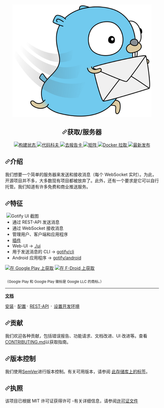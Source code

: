 <div class="Box-sc-g0xbh4-0 bJMeLZ js-snippet-clipboard-copy-unpositioned" data-hpc="true"><article class="markdown-body entry-content container-lg" itemprop="text"><p align="center" dir="auto">
    <a href="https://github.com/gotify/logo">
        <img height="370px" src="https://raw.githubusercontent.com/gotify/logo/master/gotify-logo.png" style="max-width: 100%;">
    </a>
</p>
<h1 align="center" tabindex="-1" dir="auto"><a id="user-content-gotifyserver" class="anchor" aria-hidden="true" tabindex="-1" href="#gotifyserver"><svg class="octicon octicon-link" viewBox="0 0 16 16" version="1.1" width="16" height="16" aria-hidden="true"><path d="m7.775 3.275 1.25-1.25a3.5 3.5 0 1 1 4.95 4.95l-2.5 2.5a3.5 3.5 0 0 1-4.95 0 .751.751 0 0 1 .018-1.042.751.751 0 0 1 1.042-.018 1.998 1.998 0 0 0 2.83 0l2.5-2.5a2.002 2.002 0 0 0-2.83-2.83l-1.25 1.25a.751.751 0 0 1-1.042-.018.751.751 0 0 1-.018-1.042Zm-4.69 9.64a1.998 1.998 0 0 0 2.83 0l1.25-1.25a.751.751 0 0 1 1.042.018.751.751 0 0 1 .018 1.042l-1.25 1.25a3.5 3.5 0 1 1-4.95-4.95l2.5-2.5a3.5 3.5 0 0 1 4.95 0 .751.751 0 0 1-.018 1.042.751.751 0 0 1-1.042.018 1.998 1.998 0 0 0-2.83 0l-2.5 2.5a1.998 1.998 0 0 0 0 2.83Z"></path></svg></a><font style="vertical-align: inherit;"><font style="vertical-align: inherit;">获取/服务器</font></font></h1>
<p align="center" dir="auto">
    <a href="https://github.com/gotify/server/actions?query=workflow%3Abuild">
        <img alt="构建状态" src="https://github.com/gotify/server/workflows/build/badge.svg" style="max-width: 100%;">
    </a>
    <a href="https://codecov.io/gh/gotify/server" rel="nofollow">
        <img alt="代码科夫" src="https://camo.githubusercontent.com/149719d2b584551a8c0f21dc8e8e5ed8f6964035b0b0109865816de2fb1e49f8/68747470733a2f2f636f6465636f762e696f2f67682f676f746966792f7365727665722f6272616e63682f6d61737465722f67726170682f62616467652e737667" data-canonical-src="https://codecov.io/gh/gotify/server/branch/master/graph/badge.svg" style="max-width: 100%;">
    </a>
    <a href="https://goreportcard.com/report/github.com/gotify/server" rel="nofollow">
        <img alt="去报告卡" src="https://camo.githubusercontent.com/0e9ae5f9733aa2f8aac175d884e18c805c208d453841c0c54783f60d926f6fe9/68747470733a2f2f676f7265706f7274636172642e636f6d2f62616467652f6769746875622e636f6d2f676f746966792f736572766572" data-canonical-src="https://goreportcard.com/badge/github.com/gotify/server" style="max-width: 100%;">
    </a>
    <a href="https://matrix.to/#/#gotify:matrix.org" rel="nofollow">
        <img alt="矩阵" src="https://camo.githubusercontent.com/9567d3b271a28683896c0c3e23ca43d7dabd4a26523c9af24356669d52fe84c7/68747470733a2f2f696d672e736869656c64732e696f2f6d61747269782f676f746966793a6d61747269782e6f72672e737667" data-canonical-src="https://img.shields.io/matrix/gotify:matrix.org.svg" style="max-width: 100%;">
    </a>
    <a href="https://hub.docker.com/r/gotify/server" rel="nofollow">
        <img alt="Docker 拉取" src="https://camo.githubusercontent.com/aa65b5378b3fe40786c22a8fef4fabd532cbfa6b3759fdbf279dde87397a862f/68747470733a2f2f696d672e736869656c64732e696f2f646f636b65722f70756c6c732f676f746966792f7365727665722e737667" data-canonical-src="https://img.shields.io/docker/pulls/gotify/server.svg" style="max-width: 100%;">
    </a>
    <a href="https://github.com/gotify/server/releases/latest">
        <img alt="最新发布" src="https://camo.githubusercontent.com/8a4552505931bf3b21a8ef70c338ac24448eedd6bd11afa4c192b9fbcaa71d27/68747470733a2f2f696d672e736869656c64732e696f2f6769746875622f72656c656173652f676f746966792f7365727665722e737667" data-canonical-src="https://img.shields.io/github/release/gotify/server.svg" style="max-width: 100%;">
    </a>
</p>
<h2 tabindex="-1" dir="auto"><a id="user-content-intro" class="anchor" aria-hidden="true" tabindex="-1" href="#intro"><svg class="octicon octicon-link" viewBox="0 0 16 16" version="1.1" width="16" height="16" aria-hidden="true"><path d="m7.775 3.275 1.25-1.25a3.5 3.5 0 1 1 4.95 4.95l-2.5 2.5a3.5 3.5 0 0 1-4.95 0 .751.751 0 0 1 .018-1.042.751.751 0 0 1 1.042-.018 1.998 1.998 0 0 0 2.83 0l2.5-2.5a2.002 2.002 0 0 0-2.83-2.83l-1.25 1.25a.751.751 0 0 1-1.042-.018.751.751 0 0 1-.018-1.042Zm-4.69 9.64a1.998 1.998 0 0 0 2.83 0l1.25-1.25a.751.751 0 0 1 1.042.018.751.751 0 0 1 .018 1.042l-1.25 1.25a3.5 3.5 0 1 1-4.95-4.95l2.5-2.5a3.5 3.5 0 0 1 4.95 0 .751.751 0 0 1-.018 1.042.751.751 0 0 1-1.042.018 1.998 1.998 0 0 0-2.83 0l-2.5 2.5a1.998 1.998 0 0 0 0 2.83Z"></path></svg></a><font style="vertical-align: inherit;"><font style="vertical-align: inherit;">介绍</font></font></h2>
<p dir="auto"><font style="vertical-align: inherit;"><font style="vertical-align: inherit;">我们想要一个简单的服务器来发送和接收消息（每个 WebSocket 实时）。</font><font style="vertical-align: inherit;">为此，开源项目并不多，大多数现有项目都被放弃了。</font><font style="vertical-align: inherit;">此外，还有一个要求是它可以自行托管。</font><font style="vertical-align: inherit;">我们知道有许多免费和商业推送服务。</font></font></p>
<h2 tabindex="-1" dir="auto"><a id="user-content-features" class="anchor" aria-hidden="true" tabindex="-1" href="#features"><svg class="octicon octicon-link" viewBox="0 0 16 16" version="1.1" width="16" height="16" aria-hidden="true"><path d="m7.775 3.275 1.25-1.25a3.5 3.5 0 1 1 4.95 4.95l-2.5 2.5a3.5 3.5 0 0 1-4.95 0 .751.751 0 0 1 .018-1.042.751.751 0 0 1 1.042-.018 1.998 1.998 0 0 0 2.83 0l2.5-2.5a2.002 2.002 0 0 0-2.83-2.83l-1.25 1.25a.751.751 0 0 1-1.042-.018.751.751 0 0 1-.018-1.042Zm-4.69 9.64a1.998 1.998 0 0 0 2.83 0l1.25-1.25a.751.751 0 0 1 1.042.018.751.751 0 0 1 .018 1.042l-1.25 1.25a3.5 3.5 0 1 1-4.95-4.95l2.5-2.5a3.5 3.5 0 0 1 4.95 0 .751.751 0 0 1-.018 1.042.751.751 0 0 1-1.042.018 1.998 1.998 0 0 0-2.83 0l-2.5 2.5a1.998 1.998 0 0 0 0 2.83Z"></path></svg></a><font style="vertical-align: inherit;"><font style="vertical-align: inherit;">特征</font></font></h2>
<p dir="auto"><a target="_blank" rel="noopener noreferrer" href="/gotify/server/blob/master/ui.png"><img alt="Gotify UI 截图" src="/gotify/server/raw/master/ui.png" align="right" width="500px" style="max-width: 100%;"></a></p>
<ul dir="auto">
<li><font style="vertical-align: inherit;"><font style="vertical-align: inherit;">通过 REST-API 发送消息</font></font></li>
<li><font style="vertical-align: inherit;"><font style="vertical-align: inherit;">通过 WebSocket 接收消息</font></font></li>
<li><font style="vertical-align: inherit;"><font style="vertical-align: inherit;">管理用户、客户端和应用程序</font></font></li>
<li><a href="https://gotify.net/docs/plugin" rel="nofollow"><font style="vertical-align: inherit;"><font style="vertical-align: inherit;">插件</font></font></a></li>
<li><font style="vertical-align: inherit;"><font style="vertical-align: inherit;">Web-UI -&gt; </font></font><a href="/gotify/server/blob/master/ui"><font style="vertical-align: inherit;"><font style="vertical-align: inherit;">./ui</font></font></a></li>
<li><font style="vertical-align: inherit;"><font style="vertical-align: inherit;">用于发送消息的 CLI -&gt; </font></font><a href="https://github.com/gotify/cli"><font style="vertical-align: inherit;"><font style="vertical-align: inherit;">gotify/cli</font></font></a></li>
<li><font style="vertical-align: inherit;"><font style="vertical-align: inherit;">Android 应用程序 -&gt; </font></font><a href="https://github.com/gotify/android"><font style="vertical-align: inherit;"><font style="vertical-align: inherit;">gotify/android</font></font></a></li>
</ul>
<p dir="auto"><a href="https://play.google.com/store/apps/details?id=com.github.gotify" rel="nofollow"><img src="https://camo.githubusercontent.com/aee15ea128c5c1b7b0502870ed6b8aa8bd44c3cb7bde686278a5561a816c9cb5/68747470733a2f2f706c61792e676f6f676c652e636f6d2f696e746c2f656e5f67622f6261646765732f696d616765732f67656e657269632f656e5f62616467655f7765625f67656e657269632e706e67" alt="在 Google Play 上获取" width="150" data-canonical-src="https://play.google.com/intl/en_gb/badges/images/generic/en_badge_web_generic.png" style="max-width: 100%;"></a>
<a href="https://f-droid.org/de/packages/com.github.gotify/" rel="nofollow"><img src="https://camo.githubusercontent.com/6079bf6adc19d9fc0b1c7b3088a957e0f6f50cfa9a872f7404bb9b67cc57c6be/68747470733a2f2f662d64726f69642e6f72672f62616467652f6765742d69742d6f6e2e706e67" alt="在 F-Droid 上获取" width="150" data-canonical-src="https://f-droid.org/badge/get-it-on.png" style="max-width: 100%;"></a></p>
<p dir="auto"><sub><font style="vertical-align: inherit;"><font style="vertical-align: inherit;">（Google Play 和 Google Play 徽标是 Google LLC 的商标。）</font></font></sub></p>
<hr>
<p dir="auto"><strong><a href="https://gotify.net/docs" rel="nofollow"><font style="vertical-align: inherit;"><font style="vertical-align: inherit;">文档</font></font></a></strong></p>
<p dir="auto"><a href="https://gotify.net/docs/install" rel="nofollow"><font style="vertical-align: inherit;"><font style="vertical-align: inherit;">安装</font></font></a><font style="vertical-align: inherit;"><font style="vertical-align: inherit;">᛫
</font></font><a href="https://gotify.net/docs/config" rel="nofollow"><font style="vertical-align: inherit;"><font style="vertical-align: inherit;">配置</font></font></a><font style="vertical-align: inherit;"><font style="vertical-align: inherit;">᛫
 </font></font><a href="https://gotify.net/api-docs" rel="nofollow"><font style="vertical-align: inherit;"><font style="vertical-align: inherit;">REST-API</font></font></a><font style="vertical-align: inherit;"><font style="vertical-align: inherit;"> ᛫
</font></font><a href="https://gotify.net/docs/dev-setup" rel="nofollow"><font style="vertical-align: inherit;"><font style="vertical-align: inherit;">设置开发环境</font></font></a></p>
<h2 tabindex="-1" dir="auto"><a id="user-content-contributing" class="anchor" aria-hidden="true" tabindex="-1" href="#contributing"><svg class="octicon octicon-link" viewBox="0 0 16 16" version="1.1" width="16" height="16" aria-hidden="true"><path d="m7.775 3.275 1.25-1.25a3.5 3.5 0 1 1 4.95 4.95l-2.5 2.5a3.5 3.5 0 0 1-4.95 0 .751.751 0 0 1 .018-1.042.751.751 0 0 1 1.042-.018 1.998 1.998 0 0 0 2.83 0l2.5-2.5a2.002 2.002 0 0 0-2.83-2.83l-1.25 1.25a.751.751 0 0 1-1.042-.018.751.751 0 0 1-.018-1.042Zm-4.69 9.64a1.998 1.998 0 0 0 2.83 0l1.25-1.25a.751.751 0 0 1 1.042.018.751.751 0 0 1 .018 1.042l-1.25 1.25a3.5 3.5 0 1 1-4.95-4.95l2.5-2.5a3.5 3.5 0 0 1 4.95 0 .751.751 0 0 1-.018 1.042.751.751 0 0 1-1.042.018 1.998 1.998 0 0 0-2.83 0l-2.5 2.5a1.998 1.998 0 0 0 0 2.83Z"></path></svg></a><font style="vertical-align: inherit;"><font style="vertical-align: inherit;">贡献</font></font></h2>
<p dir="auto"><font style="vertical-align: inherit;"><font style="vertical-align: inherit;">我们欢迎各种贡献，包括错误报告、功能请求、文档改进、UI 改进等。查看</font></font><a href="/gotify/server/blob/master/CONTRIBUTING.md"><font style="vertical-align: inherit;"><font style="vertical-align: inherit;">CONTRIBUTING.md</font></font></a><font style="vertical-align: inherit;"><font style="vertical-align: inherit;">以获取指南。</font></font></p>
<h2 tabindex="-1" dir="auto"><a id="user-content-versioning" class="anchor" aria-hidden="true" tabindex="-1" href="#versioning"><svg class="octicon octicon-link" viewBox="0 0 16 16" version="1.1" width="16" height="16" aria-hidden="true"><path d="m7.775 3.275 1.25-1.25a3.5 3.5 0 1 1 4.95 4.95l-2.5 2.5a3.5 3.5 0 0 1-4.95 0 .751.751 0 0 1 .018-1.042.751.751 0 0 1 1.042-.018 1.998 1.998 0 0 0 2.83 0l2.5-2.5a2.002 2.002 0 0 0-2.83-2.83l-1.25 1.25a.751.751 0 0 1-1.042-.018.751.751 0 0 1-.018-1.042Zm-4.69 9.64a1.998 1.998 0 0 0 2.83 0l1.25-1.25a.751.751 0 0 1 1.042.018.751.751 0 0 1 .018 1.042l-1.25 1.25a3.5 3.5 0 1 1-4.95-4.95l2.5-2.5a3.5 3.5 0 0 1 4.95 0 .751.751 0 0 1-.018 1.042.751.751 0 0 1-1.042.018 1.998 1.998 0 0 0-2.83 0l-2.5 2.5a1.998 1.998 0 0 0 0 2.83Z"></path></svg></a><font style="vertical-align: inherit;"><font style="vertical-align: inherit;">版本控制</font></font></h2>
<p dir="auto"><font style="vertical-align: inherit;"><font style="vertical-align: inherit;">我们使用</font></font><a href="http://semver.org/" rel="nofollow"><font style="vertical-align: inherit;"><font style="vertical-align: inherit;">SemVer</font></font></a><font style="vertical-align: inherit;"><font style="vertical-align: inherit;">进行版本控制。</font><font style="vertical-align: inherit;">有关可用版本，请参阅
</font></font><a href="https://github.com/gotify/server/tags"><font style="vertical-align: inherit;"><font style="vertical-align: inherit;">此存储库上的标签</font></font></a><font style="vertical-align: inherit;"><font style="vertical-align: inherit;">。</font></font></p>
<h2 tabindex="-1" dir="auto"><a id="user-content-license" class="anchor" aria-hidden="true" tabindex="-1" href="#license"><svg class="octicon octicon-link" viewBox="0 0 16 16" version="1.1" width="16" height="16" aria-hidden="true"><path d="m7.775 3.275 1.25-1.25a3.5 3.5 0 1 1 4.95 4.95l-2.5 2.5a3.5 3.5 0 0 1-4.95 0 .751.751 0 0 1 .018-1.042.751.751 0 0 1 1.042-.018 1.998 1.998 0 0 0 2.83 0l2.5-2.5a2.002 2.002 0 0 0-2.83-2.83l-1.25 1.25a.751.751 0 0 1-1.042-.018.751.751 0 0 1-.018-1.042Zm-4.69 9.64a1.998 1.998 0 0 0 2.83 0l1.25-1.25a.751.751 0 0 1 1.042.018.751.751 0 0 1 .018 1.042l-1.25 1.25a3.5 3.5 0 1 1-4.95-4.95l2.5-2.5a3.5 3.5 0 0 1 4.95 0 .751.751 0 0 1-.018 1.042.751.751 0 0 1-1.042.018 1.998 1.998 0 0 0-2.83 0l-2.5 2.5a1.998 1.998 0 0 0 0 2.83Z"></path></svg></a><font style="vertical-align: inherit;"><font style="vertical-align: inherit;">执照</font></font></h2>
<p dir="auto"><font style="vertical-align: inherit;"><font style="vertical-align: inherit;">该项目已根据 MIT 许可证获得许可 -</font><font style="vertical-align: inherit;">有关详细信息，请参阅</font></font><a href="/gotify/server/blob/master/LICENSE"><font style="vertical-align: inherit;"><font style="vertical-align: inherit;">许可证文件</font></font></a><font style="vertical-align: inherit;"></font></p>
</article></div>
